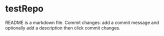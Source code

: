 # testRepo

README is a markdown file.
Commit changes: add a commit message and optionally add a description then click commit changes.
